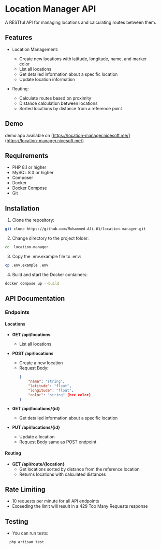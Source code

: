 # Location Manager API

A RESTful API for managing locations and calculating routes between them.

## Features

- Location Management:
  - Create new locations with latitude, longitude, name, and marker color
  - List all locations
  - Get detailed information about a specific location
  - Update location information

- Routing:
  - Calculate routes based on proximity
  - Distance calculation between locations
  - Sorted locations by distance from a reference point

## Demo
  demo app available on [https://location-manager.nicesoft.me/](https://location-manager.nicesoft.me/)  

## Requirements

- PHP 8.1 or higher
- MySQL 8.0 or higher
- Composer
- Docker
- Docker Compose
- Git

## Installation

1. Clone the repository:
```bash
git clone https://github.com/Muhammed-Ali-01/location-manager.git
```

2. Change directory to the project folder:
```bash
cd  location-manager
```

3. Copy the .env.example file to .env:
```bash
cp .env.example .env
```

4. Build and start the Docker containers:
```bash
docker compose up --build
```


## API Documentation

### Endpoints

#### Locations

- **GET /api/locations**
  - List all locations

- **POST /api/locations**
  - Create a new location
  - Request Body:
    ```json
    {
        "name": "string",
        "latitude": "float",
        "longitude": "float",
        "color": "string" (hex color)
    }
    ```

- **GET /api/locations/{id}**
  - Get detailed information about a specific location

- **PUT /api/locations/{id}**
  - Update a location
  - Request Body same as POST endpoint

#### Routing

- **GET /api/route/{location}**
  - Get locations sorted by distance from the reference location
  - Returns locations with calculated distances

## Rate Limiting

- 10 requests per minute for all API endpoints
- Exceeding the limit will result in a 429 Too Many Requests response


## Testing

- You can run tests:
```bash
  php artisan test
```
